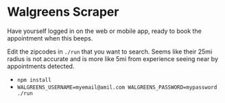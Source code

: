 # Walgreens Scraper
Have yourself logged in on the web or mobile app, ready to book the appointment when this beeps.

Edit the zipcodes in `./run` that you want to search. Seems like their 25mi radius is not accurate and is more like 5mi from experience seeing near by appointments detected.

- `npm install`
- `WALGREENS_USERNAME=myemail@amil.com WALGREENS_PASSWORD=mypassword ./run`
